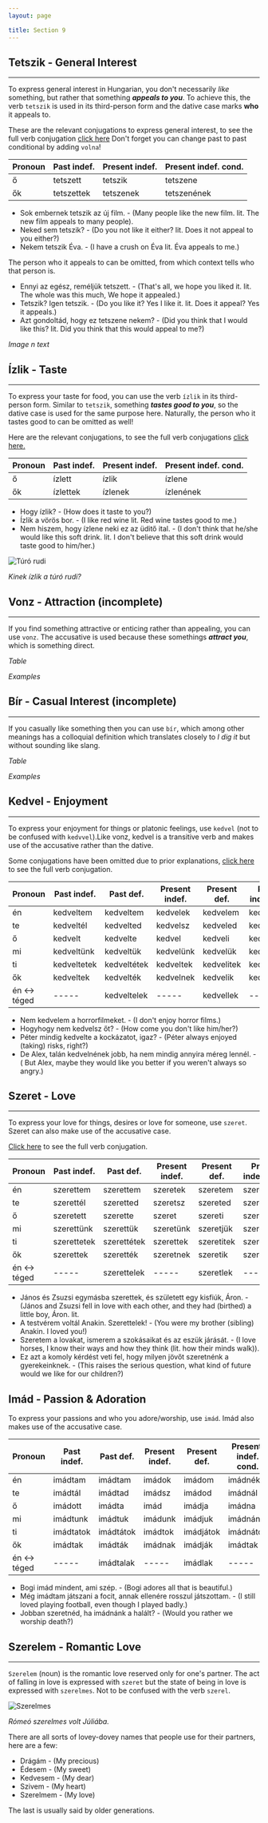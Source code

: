 ```yaml
---
layout: page

title: Section 9
---
```


## Tetszik - General Interest
---

To express general interest in Hungarian, you don't necessarily *like* something, but rather that something ***appeals to you***. To achieve this, the verb `tetszik` is used in its third-person form and the dative case marks **who** it appeals to.

These are the relevant conjugations to express general interest, to see the full verb conjugation [click here](https://cooljugator.com/hu/tetszik) Don't forget you can change past to past conditional by adding `volna`!

| Pronoun | Past indef. | Present indef. | Present indef. cond. |
|---------|-------------|----------------|----------------------|
| ő       | tetszett    | tetszik        | tetszene             |
| ők      | tetszettek  | tetszenek      | tetszenének          |

* Sok embernek tetszik az új film. - (Many people like the new film. lit. The new film appeals to many people).
* Neked sem tetszik? - (Do you not like it either? lit. Does it not appeal to you either?)
* Nekem tetszik Éva. - (I have a crush on Éva lit. Éva appeals to me.)

The person who it appeals to can be omitted, from which context tells who that person is.

* Ennyi az egész, reméljük tetszett. - (That's all, we hope you liked it. lit. The whole was this much, We hope it appealed.)
* Tetszik? Igen tetszik. - (Do you like it? Yes I like it. lit. Does it appeal? Yes it appeals.)
* Azt gondoltád, hogy ez tetszene nekem? - (Did you think that I would like this? lit. Did you think that this would appeal to me?)

*Image n text*

## Ízlik - Taste
---

To express your taste for food, you can use the verb `ízlik` in its third-person form. Similar to `tetszik`, something ***tastes good to you***, so the dative case is used for the same purpose here. Naturally, the person who it tastes good to can be omitted as well! 

Here are the relevant conjugations, to see the full verb conjugations [click here.](https://cooljugator.com/hu/ízlik)

| Pronoun | Past indef. | Present indef. | Present indef. cond. |
|---------|-------------|----------------|----------------------|
| ő       | ízlett      | ízlik          | ízlene               |
| ők      | ízlettek    | ízlenek        | ízlenének            |

* Hogy ízlik? - (How does it taste to you?)
* Ízlik a vörös bor. - (I like red wine lit. Red wine tastes good to me.)
* Nem hiszem, hogy ízlene neki ez az üditő ital. - (I don't think that he/she would like this soft drink. lit. I don't believe that this soft drink would taste good to him/her.)  

![Túró rudi](https://magyartanulas.github.io/public/rudi.jpg)

*Kinek ízlik a túró rudi?*

## Vonz - Attraction (incomplete)
---

If you find something attractive or enticing rather than appealing, you can use `vonz`. The accusative is used because these somethings ***attract you***, which is something direct.

*Table*

*Examples*

## Bír - Casual Interest (incomplete)
---

If you casually like something then you can use `bír`, which among other meanings has a colloquial definition which translates closely to *I dig it* but without sounding like slang.

*Table*

*Examples*

## Kedvel - Enjoyment
---

To express your enjoyment for things or platonic feelings, use `kedvel` (not to be confused with `kedvvel`).Like vonz, kedvel is a transitive verb and makes use of the accusative rather than the dative. 

Some conjugations have been omitted due to prior explanations, [click here](https://cooljugator.com/hu/kedvel) to see the full verb conjugation.

| Pronoun      | Past indef. | Past def.   | Present indef. | Present def. | Present indef. cond. | Present def. cond. |
|--------------|-------------|-------------|----------------|--------------|----------------------|--------------------|
| én           | kedveltem   | kedveltem   | kedvelek       | kedvelem     | kedvelnék            | kedvelném          |
| te           | kedveltél   | kedvelted   | kedvelsz       | kedveled     | kedvelnél            | kedvelnéd          |
| ő            | kedvelt     | kedvelte    | kedvel         | kedveli      | kedvelne             | kedvelné           |
| mi           | kedveltünk  | kedveltük   | kedvelünk      | kedvelük     | kedvelnénk           | kedvelnénk         |
| ti           | kedveltetek | kedveltétek | kedveltek      | kedvelitek   | kedvelnétek          | kedvelnétek        |
| ők           | kedveltek   | kedvelték   | kedvelnek      | kedvelik     | kedvelnének          | kedvelnék          |
| én <-> téged | -----       | kedveltelek | -----          | kedvellek    | ----                 | kedvelnélek        |

* Nem kedvelem a horrorfilmeket. - (I don't enjoy horror films.)
* Hogyhogy nem kedvelsz őt? - (How come you don't like him/her?)
* Péter mindig kedvelte a kockázatot, igaz? - (Péter always enjoyed (taking) risks, right?)
* De Alex, talán kedvelnének jobb, ha nem mindig annyira méreg lennél. - ( But Alex, maybe they would like you better if you weren't always so angry.)

## Szeret - Love
---

To express your love for things, desires or love for someone, use `szeret`. Szeret can also make use of the accusative case.

[Click here](https://cooljugator.com/hu/szeret) to see the full verb conjugation.

| Pronoun      | Past indef. | Past def.   | Present indef. | Present def. | Present indef. cond. | Present def. cond. |
|--------------|-------------|-------------|----------------|--------------|----------------------|--------------------|
| én           | szerettem   | szerettem   | szeretek       | szeretem     | szeretnék            | szeretném          |
| te           | szerettél   | szeretted   | szeretsz       | szereted     | szeretnél            | szeretnéd          |
| ő            | szeretett   | szerette    | szeret         | szereti      | szeretne             | szeretné           |
| mi           | szerettünk  | szerettük   | szeretünk      | szeretjük    | szeretnénk           | szeretnénk         |
| ti           | szerettetek | szerettétek | szerettek      | szeretitek   | szeretnétek          | szeretnétek        |
| ők           | szerettek   | szerették   | szeretnek      | szeretik     | szeretnének          | szeretnék          |
| én <-> téged | -----       | szerettelek | -----          | szeretlek    | -----                | szeretnélek        |

* János és Zsuzsi egymásba szerettek, és született egy kisfiúk, Áron. - (János and Zsuzsi fell in love with each other, and they had (birthed) a little boy, Áron. lit. 
* A testvérem voltál Anakin. Szerettelek! - (You were my brother (sibling) Anakin. I loved you!)
* Szeretem a lovakat, ismerem a szokásaikat és az eszük járását. - (I love horses, I know their ways and how they think (lit. how their minds walk)).
* Ez azt a komoly kérdést veti fel, hogy milyen jövőt szeretnénk a gyerekeinknek. - (This raises the serious question, what kind of future would we like for our children?)

## Imád - Passion & Adoration

To express your passions and who you adore/worship, use `imád`. Imád also makes use of the accusative case.

| Pronoun      | Past indef. | Past def. | Present indef. | Present def. | Present. indef. cond. | Present. def. cond. |
|--------------|-------------|-----------|----------------|--------------|-----------------------|---------------------|
| én           | imádtam     | imádtam   | imádok         | imádom       | imádnék               | imádnám             |
| te           | imádtál     | imádtad   | imádsz         | imádod       | imádnál               | imádnád             |
| ő            | imádott     | imádta    | imád           | imádja       | imádna                | imádná              |
| mi           | imádtunk    | imádtuk   | imádunk        | imádjuk      | imádnánk              | imádnánk            |
| ti           | imádtatok   | imádtátok | imádtok        | imádjátok    | imádnátok             | imádnátok           |
| ők           | imádtak     | imádták   | imádnak        | imádják      | imádtak               | imádták             |
| én <-> téged | -----       | imádtalak | -----          | imádlak      | -----                 | imádnálak           |

* Bogi imád mindent, ami szép. - (Bogi adores all that is beautiful.)
* Még imádtam játszani a focit, annak ellenére rosszul játszottam. - (I still loved playing football, even though I played badly.)
* Jobban szeretnéd, ha imádnánk a halált? - (Would you rather we worship death?)

## Szerelem - Romantic Love
---

`Szerelem` (noun) is the romantic love reserved only for one's partner. The act of falling in love is expressed with `szeret` but the state of being in love is expressed with `szerelmes`. Not to be confused with the verb `szerel`.

![Szerelmes](https://magyartanulas.github.io/public/szerelmes.jpg)

*Rómeó szerelmes volt Júliába.*

There are all sorts of lovey-dovey names that people use for their partners, here are a few:

* Drágám - (My precious)
* Édesem - (My sweet)
* Kedvesem - (My dear) 
* Szivem - (My heart)
* Szerelmem - (My love)

The last is usually said by older generations.
